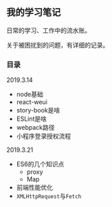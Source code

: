 ## 我的学习笔记

日常的学习、工作中的流水账。

关于被困扰到的问题，有详细的记录。

### 目录

2019.3.14

* node基础
* react-weui
* story-book是啥
* ESLint是啥
* webpack路径
* 小程序登录授权流程

2019.3.21

* ES6的几个知识点
  * proxy
  * Map
* 前端性能优化
* `XMLHttpRequest`与`Fetch`

